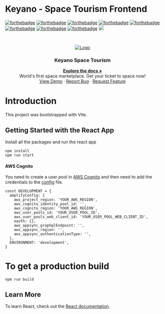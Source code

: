 # Keyano - Space Tourism Frontend

[![forthebadge](https://forthebadge.com/images/badges/open-source.svg)](https://forthebadge.com)
[![forthebadge](https://forthebadge.com/images/badges/made-with-typescript.svg)](https://forthebadge.com)
[![forthebadge](https://forthebadge.com/images/badges/made-with-javascript.svg)](https://forthebadge.com)
[![forthebadge](https://forthebadge.com/images/badges/made-with-markdown.svg)](https://forthebadge.com)
[![forthebadge](https://forthebadge.com/images/badges/check-it-out.svg)](https://forthebadge.com)
[![forthebadge](https://forthebadge.com/images/badges/uses-git.svg)](https://forthebadge.com)
[![forthebadge](https://forthebadge.com/images/badges/uses-css.svg)](https://forthebadge.com)
[![forthebadge](https://forthebadge.com/images/badges/built-with-love.svg)](https://forthebadge.com)
![](https://img.shields.io/badge/Amazon_AWS-232F3E?style=for-the-badge&logo=amazon-aws&logoColor=white)

<!-- PROJECT LOGO -->
<br />
<p align="center">
  <a href="https://github.com/sarthakarora1208/space-tourism-frontend">
    <img src="https://user-images.githubusercontent.com/42542489/181535957-35921d70-45d1-4a3f-8388-403b014d6431.gif" alt="Logo">
  </a>

  <h3 align="center">Keyano Space Tourism</h3>

  <p align="center">
    <a href="https://devpost.com/software/keyano-space-tourism"><strong>Explore the docs »</strong></a>
    <br />
	World's first space marketplace. Get your ticket to space now!
    <br />
    <a href="https://youtu.be/eOFrOCmDVV4">View Demo</a>
    ·
    <a href="https://github.com/sarthakarora1208/space-tourism-frontend/issues">Report Bug</a>
    ·
    <a href="https://github.com/sarthakarora1208/space-tourism-frontend/issues">Request Feature</a>
  </p>
</p>

# Introduction

This project was bootstrapped with Vite.

## Getting Started with the React App

Install all the packages and run the react app

```
npm install
npm run start
```

#### AWS Cognito

You need to create a user pool in [AWS Cognito](https://docs.aws.amazon.com/cognito/latest/developerguide/cognito-user-identity-pools.html) and then need to add the credentials to the [config](./src/config/config.ts) file.

```
const DEVELOPMENT = {
  amplifyConfig: {
    aws_project_region: 'YOUR_AWS_REGION',
    aws_cognito_identity_pool_id: '',
    aws_cognito_region: 'YOUR_AWS_REGION',
    aws_user_pools_id: 'YOUR_USER_POOL_ID',
    aws_user_pools_web_client_id: 'YOUR_USER_POOL_WEB_CLIENT_ID',
    oauth: {},
    aws_appsync_graphqlEndpoint: '',
    aws_appsync_region: '',
    aws_appsync_authenticationType: '',
  },
  ENVIRONMENT: 'development',
}

```

# To get a production build

```
npm run build
```

## Learn More

To learn React, check out the [React documentation](https://reactjs.org/).
